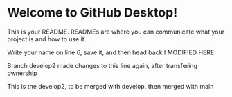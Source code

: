 # Welcome to GitHub Desktop!

This is your README. READMEs are where you can communicate what your project is and how to use it.

Write your name on line 6, save it, and then head back I MODIFIED HERE.

Branch develop2 made changes to this line again, after transfering ownership

This is the develop2, to be merged with develop, then merged with main